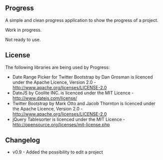 Progress
---

A simple and clean progress application to show the progress of a project.

Work in progress. 

Not ready to use.

License
---
The following libraries are being used by Progress:
- Date Range Picker for Twitter Bootstrap by Dan Grosman is licenced under the Apache Licence, Version 2.0 - http://www.apache.org/licenses/LICENSE-2.0
- DateJS by Coolite INC. is licenced under the MIT Licence - http://www.datejs.com/license/
- Twitter Bootstrap by Mark Otto and Jacob Thornton is licenced under the Apache Licence, Version 2.0 - http://www.apache.org/licenses/LICENSE-2.0
- jQuery Tablesorter is licenced under the MIT Licence - http://opensource.org/licenses/mit-license.php


Changelog
---
- v0.9 - Added the possibility to edit a project
